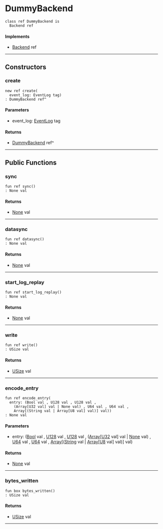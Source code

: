 # DummyBackend

```pony
class ref DummyBackend is
  Backend ref
```

#### Implements

* [Backend](wallaroo-ent-recovery-Backend) ref

---

## Constructors

### create

```pony
new ref create(
  event_log: EventLog tag)
: DummyBackend ref^
```
#### Parameters

*   event_log: [EventLog](wallaroo-ent-recovery-EventLog) tag

#### Returns

* [DummyBackend](wallaroo-ent-recovery-DummyBackend) ref^

---

## Public Functions

### sync

```pony
fun ref sync()
: None val
```

#### Returns

* [None](builtin-None) val

---

### datasync

```pony
fun ref datasync()
: None val
```

#### Returns

* [None](builtin-None) val

---

### start_log_replay

```pony
fun ref start_log_replay()
: None val
```

#### Returns

* [None](builtin-None) val

---

### write

```pony
fun ref write()
: USize val
```

#### Returns

* [USize](builtin-USize) val

---

### encode_entry

```pony
fun ref encode_entry(
  entry: (Bool val , U128 val , U128 val , 
    (Array[U32 val] val | None val) , U64 val , U64 val , 
    Array[(String val | Array[U8 val] val)] val))
: None val
```
#### Parameters

*   entry: ([Bool](builtin-Bool) val , [U128](builtin-U128) val , [U128](builtin-U128) val , 
    ([Array](builtin-Array)\[[U32](builtin-U32) val\] val | [None](builtin-None) val) , [U64](builtin-U64) val , [U64](builtin-U64) val , 
    [Array](builtin-Array)\[([String](builtin-String) val | [Array](builtin-Array)\[[U8](builtin-U8) val\] val)\] val)

#### Returns

* [None](builtin-None) val

---

### bytes_written

```pony
fun box bytes_written()
: USize val
```

#### Returns

* [USize](builtin-USize) val

---

